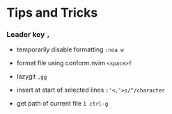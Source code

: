 # Tips and Tricks

### Leader key `,`

- temporarily disable formatting
  `:noa w`

- format file using conform.nvim
  `<space>f`

- lazygit
  `,gg`

- insert at start of selected lines
  `:'<,'>s/^/character`

- get path of current file
  `1 ctrl-g`
